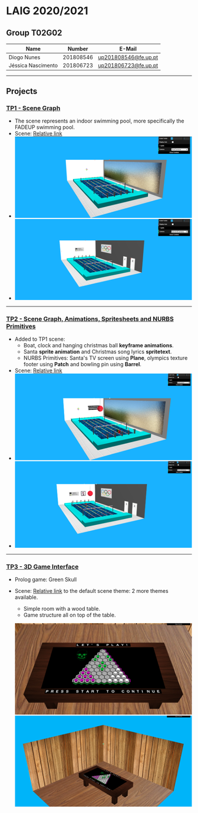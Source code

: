 # LAIG 2020/2021

## Group T02G02
| Name               | Number    | E-Mail               |
| ------------------ | --------- | -------------------- |
| Diogo Nunes        | 201808546 | up201808546@fe.up.pt |
| Jéssica Nascimento | 201806723 | up201806723@fe.up.pt |

----

## Projects

### [TP1 - Scene Graph](TP1)

* The scene represents an indoor swimming pool, more specifically the FADEUP swimming pool. 
* Scene: [Relative link](TP1/scenes/demo.xml)
* ![TP1FirstCamera](TP1/screenshots/firstCamera.png)
* ![TP1SecondCamera](TP1/screenshots/secondCamera.png)

-----

### [TP2 - Scene Graph, Animations, Spritesheets and NURBS Primitives](TP2)
* Added to TP1 scene:
    - Boat, clock and hanging christmas ball **keyframe animations**.
    - Santa **sprite animation** and Christmas song lyrics **spritetext**.
    - NURBS Primitives: Santa's TV screen using **Plane**, olympics texture footer using **Patch** and bowling pin using **Barrel**.
* Scene: [Relative link](TP2/scenes/LAIG_TP2_T2_G02.xml)
* ![TP2FirstCamera](TP2/screenshots/firstCamera.png)
* ![TP2SecondCamera](TP2/screenshots/secondCamera.png)

----

### [TP3 - 3D Game Interface](TP3)
* Prolog game: Green Skull
- Scene: [Relative link](TP3/scenes/wood.xml) to the default scene theme: 2 more themes available.
  - Simple room with a wood table.
  - Game structure all on top of the table.

  ![GameView](TP3/src/screenshots/gameView.png)
  ![FirstCamera](TP3/src/screenshots/firstCamera.png)


